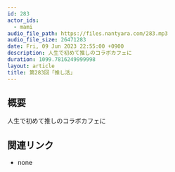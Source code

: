 ```yaml
---
id: 283
actor_ids:
  - mami
audio_file_path: https://files.nantyara.com/283.mp3
audio_file_size: 26471283
date: Fri, 09 Jun 2023 22:55:00 +0900
description: 人生で初めて推しのコラボカフェに
duration: 1099.7816249999998
layout: article
title: 第283回「推し活」
---
```

## 概要

人生で初めて推しのコラボカフェに

## 関連リンク

* none
